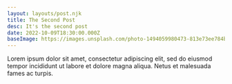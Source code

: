 ```yaml
---
layout: layouts/post.njk
title: The Second Post
desc: It's the second post
date: 2022-10-09T18:30:00.000Z
baseImage: https://images.unsplash.com/photo-1494059980473-813e73ee784b?ixlib=rb-1.2.1&ixid=MnwxMjA3fDB8MHxwaG90by1wYWdlfHx8fGVufDB8fHx8&auto=format&fit=crop&w=1169&q=80
---
```

Lorem ipsum dolor sit amet, consectetur adipiscing elit, sed do eiusmod tempor incididunt ut labore et dolore magna aliqua. Netus et malesuada fames ac turpis.